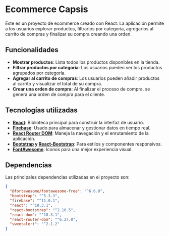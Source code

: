 # Ecommerce Capsis
Este es un proyecto de ecommerce creado con React. La aplicación permite a los usuarios explorar productos, filtrarlos por categoría, agregarlos al carrito de compras y finalizar su compra creando una orden.

## Funcionalidades

- **Mostrar productos**: Lista todos los productos disponibles en la tienda.
- **Filtrar productos por categoría**: Los usuarios pueden ver los productos agrupados por categoría.
- **Agregar al carrito de compras**: Los usuarios pueden añadir productos al carrito y visualizar el total de su compra.
- **Crear una orden de compra**: Al finalizar el proceso de compra, se genera una orden de compra para el cliente.

## Tecnologías utilizadas

- **[React](https://react.dev/)**: Biblioteca principal para construir la interfaz de usuario.
- **[Firebase](https://firebase.google.com/docs)**: Usado para almacenar y gestionar datos en tiempo real.
- **[React Router DOM](https://reactrouter.com/en/main)**: Maneja la navegación y el enrutamiento de la aplicación.
- **[Bootstrap](https://getbootstrap.com/) y [React-Bootstrap](https://react-bootstrap.github.io/)**: Para estilos y componentes responsivos.
- **[FontAwesome](https://fontawesome.com/docs)**: Iconos para una mejor experiencia visual.

## Dependencias

Las principales dependencias utilizadas en el proyecto son:

```json
{
  "@fortawesome/fontawesome-free": "^6.6.0",
  "bootstrap": "^5.3.3",
  "firebase": "^11.0.1",
  "react": "^18.3.1",
  "react-bootstrap": "^2.10.5",
  "react-dom": "^18.3.1",
  "react-router-dom": "^6.27.0",
  "sweetalert": "^2.1.2"
}
